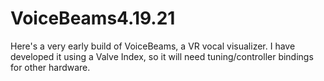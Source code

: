# VoiceBeams4.19.21
Here's a very early build of VoiceBeams, a VR vocal visualizer. I have developed it using a Valve Index, so it will need tuning/controller bindings for other hardware. 
